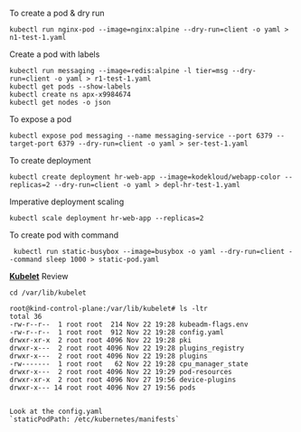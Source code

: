 
To create a pod & dry run
```
kubectl run nginx-pod --image=nginx:alpine --dry-run=client -o yaml > n1-test-1.yaml
```

Create a pod with labels 
```
kubectl run messaging --image=redis:alpine -l tier=msg --dry-run=client -o yaml > r1-test-1.yaml
kubectl get pods --show-labels
kubectl create ns apx-x9984674
kubectl get nodes -o json
```



To expose a pod 
```
kubectl expose pod messaging --name messaging-service --port 6379 --target-port 6379 --dry-run=client -o yaml > ser-test-1.yaml
```


To create deployment
```
kubectl create deployment hr-web-app --image=kodekloud/webapp-color --replicas=2 --dry-run=client -o yaml > depl-hr-test-1.yaml
```

Imperative deployment scaling
```
kubectl scale deployment hr-web-app --replicas=2
```


To create pod with command 
```
 kubectl run static-busybox --image=busybox -o yaml --dry-run=client --command sleep 1000 > static-pod.yaml
```


**<u>Kubelet</u>**
Review 
```
cd /var/lib/kubelet

root@kind-control-plane:/var/lib/kubelet# ls -ltr
total 36
-rw-r--r--  1 root root  214 Nov 22 19:28 kubeadm-flags.env
-rw-r--r--  1 root root  912 Nov 22 19:28 config.yaml
drwxr-xr-x  2 root root 4096 Nov 22 19:28 pki
drwxr-x---  2 root root 4096 Nov 22 19:28 plugins_registry
drwxr-x---  2 root root 4096 Nov 22 19:28 plugins
-rw-------  1 root root   62 Nov 22 19:28 cpu_manager_state
drwxr-x---  2 root root 4096 Nov 22 19:29 pod-resources
drwxr-xr-x  2 root root 4096 Nov 27 19:56 device-plugins
drwxr-x--- 14 root root 4096 Nov 27 19:56 pods


Look at the config.yaml 
`staticPodPath: /etc/kubernetes/manifests`


````

